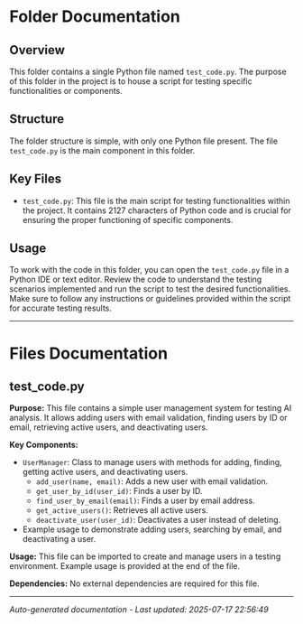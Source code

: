 # Folder Documentation

## Overview
This folder contains a single Python file named `test_code.py`. The purpose of this folder in the project is to house a script for testing specific functionalities or components.

## Structure
The folder structure is simple, with only one Python file present. The file `test_code.py` is the main component in this folder.

## Key Files
- `test_code.py`: This file is the main script for testing functionalities within the project. It contains 2127 characters of Python code and is crucial for ensuring the proper functioning of specific components.

## Usage
To work with the code in this folder, you can open the `test_code.py` file in a Python IDE or text editor. Review the code to understand the testing scenarios implemented and run the script to test the desired functionalities. Make sure to follow any instructions or guidelines provided within the script for accurate testing results.

---

# Files Documentation

## test_code.py

**Purpose:** This file contains a simple user management system for testing AI analysis. It allows adding users with email validation, finding users by ID or email, retrieving active users, and deactivating users.

**Key Components:**
- `UserManager`: Class to manage users with methods for adding, finding, getting active users, and deactivating users.
  - `add_user(name, email)`: Adds a new user with email validation.
  - `get_user_by_id(user_id)`: Finds a user by ID.
  - `find_user_by_email(email)`: Finds a user by email address.
  - `get_active_users()`: Retrieves all active users.
  - `deactivate_user(user_id)`: Deactivates a user instead of deleting.
- Example usage to demonstrate adding users, searching by email, and deactivating a user.

**Usage:** This file can be imported to create and manage users in a testing environment. Example usage is provided at the end of the file.

**Dependencies:** No external dependencies are required for this file.

---
*Auto-generated documentation - Last updated: 2025-07-17 22:56:49*
